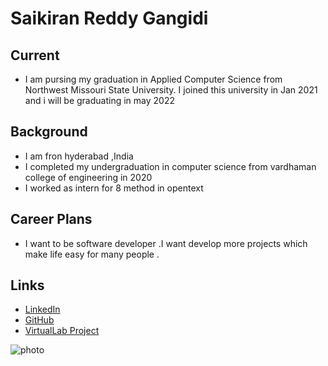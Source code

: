 # Saikiran Reddy Gangidi
## Current
- I am pursing my graduation in Applied Computer Science from Northwest Missouri State University. I joined this university in Jan 2021 and i will be graduating in  may 2022
## Background
- I am fron hyderabad ,India
- I completed my undergraduation in computer science from vardhaman college of engineering in 2020
- I worked as intern for 8 method in opentext
## Career Plans
- I want to be software developer .I want develop more projects which make life easy for many people .
## Links
- [LinkedIn](https://www.linkedin.com/in/saikiran-reddy-gangidi-40a70913b/)
- [GitHub](https://github.com/saikiranreddygangidi)
- [VirtualLab Project](https://vardhaman-projects.000webhostapp.com/VirtualLabs/)


 ![photo](https://avatars.githubusercontent.com/u/40819884?s=400&u=8256a7830d5c71b3b7d9a51a106cc54f0a53ba45&v=4)
